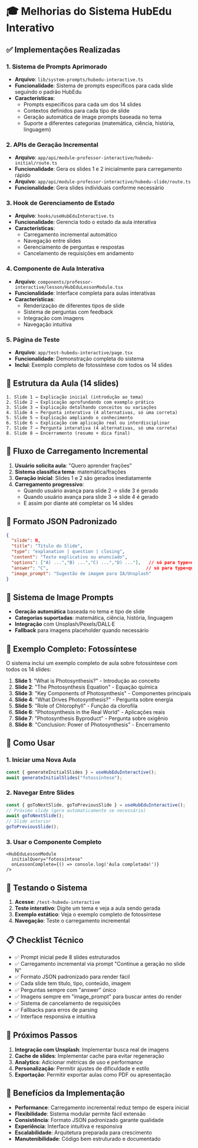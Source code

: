 # 🎓 Melhorias do Sistema HubEdu Interativo

## ✅ Implementações Realizadas

### 1. **Sistema de Prompts Aprimorado**
- **Arquivo**: `lib/system-prompts/hubedu-interactive.ts`
- **Funcionalidade**: Sistema de prompts específicos para cada slide seguindo o padrão HubEdu
- **Características**:
  - Prompts específicos para cada um dos 14 slides
  - Contextos definidos para cada tipo de slide
  - Geração automática de image prompts baseada no tema
  - Suporte a diferentes categorias (matemática, ciência, história, linguagem)

### 2. **APIs de Geração Incremental**
- **Arquivo**: `app/api/module-professor-interactive/hubedu-initial/route.ts`
- **Funcionalidade**: Gera os slides 1 e 2 inicialmente para carregamento rápido
- **Arquivo**: `app/api/module-professor-interactive/hubedu-slide/route.ts`
- **Funcionalidade**: Gera slides individuais conforme necessário

### 3. **Hook de Gerenciamento de Estado**
- **Arquivo**: `hooks/useHubEduInteractive.ts`
- **Funcionalidade**: Gerencia todo o estado da aula interativa
- **Características**:
  - Carregamento incremental automático
  - Navegação entre slides
  - Gerenciamento de perguntas e respostas
  - Cancelamento de requisições em andamento

### 4. **Componente de Aula Interativa**
- **Arquivo**: `components/professor-interactive/lesson/HubEduLessonModule.tsx`
- **Funcionalidade**: Interface completa para aulas interativas
- **Características**:
  - Renderização de diferentes tipos de slide
  - Sistema de perguntas com feedback
  - Integração com imagens
  - Navegação intuitiva

### 5. **Página de Teste**
- **Arquivo**: `app/test-hubedu-interactive/page.tsx`
- **Funcionalidade**: Demonstração completa do sistema
- **Inclui**: Exemplo completo de fotossíntese com todos os 14 slides

## 🎯 Estrutura da Aula (14 slides)

```
1. Slide 1 → Explicação inicial (introdução ao tema)
2. Slide 2 → Explicação aprofundando com exemplo prático
3. Slide 3 → Explicação detalhando conceitos ou variações
4. Slide 4 → Pergunta interativa (4 alternativas, só uma correta)
5. Slide 5 → Explicação ampliando o conhecimento
6. Slide 6 → Explicação com aplicação real ou interdisciplinar
7. Slide 7 → Pergunta interativa (4 alternativas, só uma correta)
8. Slide 8 → Encerramento (resumo + dica final)
```

## 📡 Fluxo de Carregamento Incremental

1. **Usuário solicita aula**: "Quero aprender frações"
2. **Sistema classifica tema**: matemática/frações
3. **Geração inicial**: Slides 1 e 2 são gerados imediatamente
4. **Carregamento progressivo**: 
   - Quando usuário avança para slide 2 → slide 3 é gerado
   - Quando usuário avança para slide 3 → slide 4 é gerado
   - E assim por diante até completar os 14 slides

## 🧠 Formato JSON Padronizado

```json
{
  "slide": N,
  "title": "Título do Slide",
  "type": "explanation | question | closing",
  "content": "Texto explicativo ou enunciado",
  "options": ["A) ...","B) ...","C) ...","D) ..."],   // só para type=question
  "answer": "C",                                     // só para type=question
  "image_prompt": "Sugestão de imagem para IA/Unsplash"
}
```

## 🎨 Sistema de Image Prompts

- **Geração automática** baseada no tema e tipo de slide
- **Categorias suportadas**: matemática, ciência, história, linguagem
- **Integração** com Unsplash/Pexels/DALL·E
- **Fallback** para imagens placeholder quando necessário

## 🚀 Exemplo Completo: Fotossíntese

O sistema inclui um exemplo completo de aula sobre fotossíntese com todos os 14 slides:

1. **Slide 1**: "What is Photosynthesis?" - Introdução ao conceito
2. **Slide 2**: "The Photosynthesis Equation" - Equação química
3. **Slide 3**: "Key Components of Photosynthesis" - Componentes principais
4. **Slide 4**: "What Drives Photosynthesis?" - Pergunta sobre energia
5. **Slide 5**: "Role of Chlorophyll" - Função da clorofila
6. **Slide 6**: "Photosynthesis in the Real World" - Aplicações reais
7. **Slide 7**: "Photosynthesis Byproduct" - Pergunta sobre oxigênio
8. **Slide 8**: "Conclusion: Power of Photosynthesis" - Encerramento

## 🔧 Como Usar

### 1. **Iniciar uma Nova Aula**
```typescript
const { generateInitialSlides } = useHubEduInteractive();
await generateInitialSlides("fotossíntese");
```

### 2. **Navegar Entre Slides**
```typescript
const { goToNextSlide, goToPreviousSlide } = useHubEduInteractive();
// Próximo slide (gera automaticamente se necessário)
await goToNextSlide();
// Slide anterior
goToPreviousSlide();
```

### 3. **Usar o Componente Completo**
```tsx
<HubEduLessonModule 
  initialQuery="fotossíntese"
  onLessonComplete={() => console.log('Aula completada!')}
/>
```

## 🧪 Testando o Sistema

1. **Acesse**: `/test-hubedu-interactive`
2. **Teste interativo**: Digite um tema e veja a aula sendo gerada
3. **Exemplo estático**: Veja o exemplo completo de fotossíntese
4. **Navegação**: Teste o carregamento incremental

## 📋 Checklist Técnico

- ✅ Prompt inicial pede 8 slides estruturados
- ✅ Carregamento incremental via prompt "Continue a geração no slide N"
- ✅ Formato JSON padronizado para render fácil
- ✅ Cada slide tem título, tipo, conteúdo, imagem
- ✅ Perguntas sempre com "answer" único
- ✅ Imagens sempre em "image_prompt" para buscar antes do render
- ✅ Sistema de cancelamento de requisições
- ✅ Fallbacks para erros de parsing
- ✅ Interface responsiva e intuitiva

## 🔄 Próximos Passos

1. **Integração com Unsplash**: Implementar busca real de imagens
2. **Cache de slides**: Implementar cache para evitar regeneração
3. **Analytics**: Adicionar métricas de uso e performance
4. **Personalização**: Permitir ajustes de dificuldade e estilo
5. **Exportação**: Permitir exportar aulas como PDF ou apresentação

## 🎉 Benefícios da Implementação

- **Performance**: Carregamento incremental reduz tempo de espera inicial
- **Flexibilidade**: Sistema modular permite fácil extensão
- **Consistência**: Formato JSON padronizado garante qualidade
- **Experiência**: Interface intuitiva e responsiva
- **Escalabilidade**: Arquitetura preparada para crescimento
- **Manutenibilidade**: Código bem estruturado e documentado

